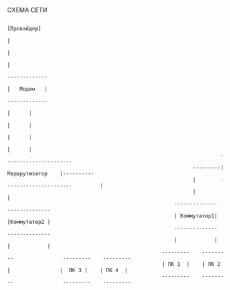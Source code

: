 СХЕМА СЕТИ





                                                                              [Провайдер]
                                                                                   |
                                                                                   |  
                                                                                   |
                                                                             -------------
                                                                             |   Модем   |
                                                                             -------------
                                                                               |      |
                                                                               |      |
                                                                               |      |
                                                                               |      |
                                                                         ----------------------   
                                                                ---------|   Маршрутизатор    |----------   
                                                                |        ----------------------         |
                                                                |                                       |
                                                          --------------                       --------------     
                                                          | Коммутатор1|                       |Коммутатор2 |
                                                          --------------                       -------------- 
                                                          |            |                       |            |
                                                      ---------    ---------                ---------    ---------
                                                      | ПК 1  |    | ПК 2  |                |  ПК 3 |    | ПК 4  |
                                                      ---------    ---------                ---------    ---------
                                                            
                                                         
                                                            
                                                             
                                                            
     
    
                    
